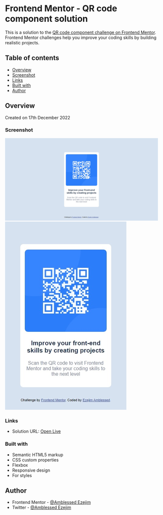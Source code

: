 # Frontend Mentor - QR code component solution

This is a solution to the [QR code component challenge on Frontend Mentor](https://www.frontendmentor.io/challenges/qr-code-component-iux_sIO_H). Frontend Mentor challenges help you improve your coding skills by building realistic projects.

## Table of contents

- [Overview](#overview)
- [Screenshot](#screenshot)
- [Links](#links)
- [Built with](#built-with)
- [Author](#author)

## Overview

Created on 17th December 2022

### Screenshot

![Image](design/desktop_screenshot.jpeg)
![Image](design/mobile_screenshot.jpeg)

### Links

- Solution URL: [Open Live](https://amblessedezejim.github.io/Qr-code-component-main/)

### Built with

- Semantic HTML5 markup
- CSS custom properties
- Flexbox
- Responsive design
- For styles

## Author

- Frontend Mentor - [@Amblessed Ezejim](https://www.frontendmentor.io/profile/amblessedezejim)
- Twitter - [@Amblessed Ezejim](https://www.twitter.com/amblessedezejim)
